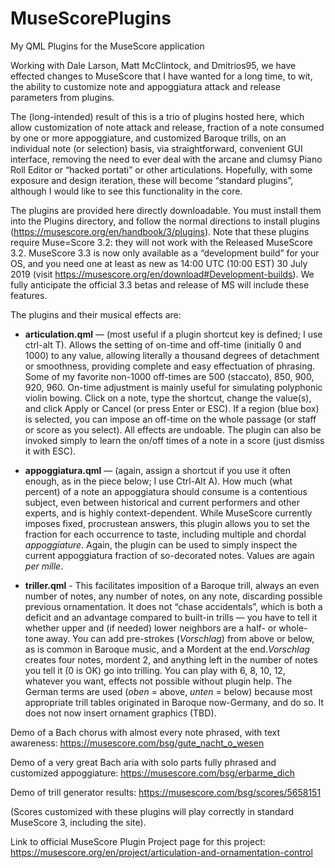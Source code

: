 # MuseScorePlugins
My QML Plugins for the MuseScore application

Working with Dale Larson, Matt McClintock, and Dmitrios95, we have effected changes to MuseScore that I have wanted for a long time, to wit, the ability to customize note and appoggiatura attack and release parameters from plugins.

The (long-intended) result of this is a trio of plugins hosted here, which allow customization of note attack and release, fraction of a note consumed by one or more appoggiature, and customized Baroque trills, on an individual note (or selection) basis, via straightforward, convenient GUI interface, removing the need to ever deal with the arcane and clumsy Piano Roll Editor or “hacked portati” or other articulations. Hopefully, with some exposure and design iteration, these will become “standard plugins”, although I would like to see this functionality in the core.

The plugins are provided here directly downloadable.  You must install them into the Plugins directory, and follow the normal directions to install plugins (https://musescore.org/en/handbook/3/plugins). Note that these plugins require Muse=Score 3.2: they will not work with the Released MuseScore 3.2. MuseScore 3.3 is now only available as a “development build” for your OS, and you need one at least as new as 14:00 UTC (10:00 EST) 30 July 2019 (visit https://musescore.org/en/download#Development-builds).  We fully anticipate the official 3.3 betas and release of MS will include these features.

The plugins and their musical effects are:

* **articulation.qml** — (most useful if a plugin shortcut key is defined; I use ctrl-alt T). Allows the setting of on-time and off-time (initially 0 and 1000) to any value, allowing literally a thousand degrees of detachment or smoothness, providing complete and easy effectuation of phrasing. Some of my favorite non-1000 off-times are 500 (staccato), 850, 900, 920, 960. On-time adjustment is mainly useful for simulating polyphonic violin bowing. Click on a note, type the shortcut, change the value(s), and click Apply or Cancel (or press Enter or ESC). If a region (blue box) is selected, you can impose an off-time on the whole passage (or staff or score as you select). All effects are undoable. The plugin can also be invoked simply to learn the on/off times of a note in a score (just dismiss it with ESC).

* **appoggiatura.qml** — (again, assign a shortcut if you use it often enough, as in the piece below; I use Ctrl-Alt A). How much (what percent) of a note an appoggiatura should consume is a contentious subject, even between historical and current performers and other experts, and is highly context-dependent. While MuseScore currently imposes fixed, procrustean answers, this plugin allows you to set the fraction for each occurrence to taste, including multiple and chordal *appoggiature*. Again, the plugin can be used to simply inspect the current appoggiatura fraction of so-decorated notes.  Values are again _per mille_.

* **triller.qml** - This facilitates imposition of a Baroque trill, always an even number of notes, any number of notes, on any note, discarding possible previous ornamentation. It does not “chase accidentals”, which is both a deficit and an advantage compared to built-in trills — you have to tell it whether upper and (if needed) lower neighbors are a half- or whole-tone away. You can add pre-strokes (*Vorschlag*) from above or below, as is common in Baroque music, and a Mordent at the end.*Vorschlag* creates four notes, mordent 2, and anything left in the number of notes you tell it (0 is OK) go into trilling. You can play with 6, 8, 10, 12, whatever you want, effects not possible without plugin help. The German terms are used (*oben* = above, *unten* = below) because most appropriate trill tables originated in Baroque now-Germany, and do so. It does not now insert ornament graphics (TBD).

Demo of a Bach chorus with almost every note phrased, with text awareness:
https://musescore.com/bsg/gute_nacht_o_wesen

Demo of a very great Bach aria with solo parts fully phrased and customized appoggiature:
https://musescore.com/bsg/erbarme_dich

Demo of trill generator results:
https://musescore.com/bsg/scores/5658151

(Scores customized with these plugins will play correctly in standard MuseScore 3, including the site).

Link to official MuseScore Plugin Project page for this project: https://musescore.org/en/project/articulation-and-ornamentation-control

